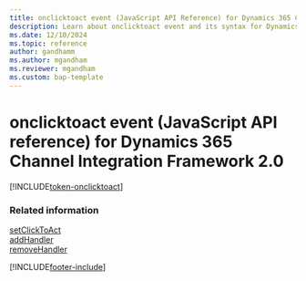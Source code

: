 ```yaml
---
title: onclicktoact event (JavaScript API Reference) for Dynamics 365 Channel Integration Framework 2.0
description: Learn about onclicktoact event and its syntax for Dynamics 365 Channel Integration Framework 2.0.
ms.date: 12/10/2024
ms.topic: reference
author: gandhamm
ms.author: mgandham
ms.reviewer: mgandham
ms.custom: bap-template 
---
```


# onclicktoact event (JavaScript API reference) for Dynamics 365 Channel Integration Framework 2.0

[!INCLUDE[token-onclicktoact](../../../../shared/token-onclicktoact.md)]

### Related information

[setClickToAct](../../../../v1/develop/reference/microsoft-ciframework/setClickToAct.md)  
[addHandler](../../../../v1/develop/reference/microsoft-ciframework/addHandler.md)  
[removeHandler](../../../../v1/develop/reference/microsoft-ciframework/removeHandler.md)  


[!INCLUDE[footer-include](../../../../../includes/footer-banner.md)]

